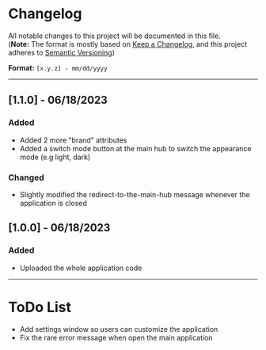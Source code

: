 # Changelog

All notable changes to this project will be documented in this file.<br>
(**Note:** The format is mostly based on [Keep a Changelog](https://keepachangelog.com/en/1.0.0/), and this project adheres to [Semantic Versioning](https://semver.org/spec/v2.0.0.html))

**Format:** `[x.y.z] - mm/dd/yyyy`
<hr>

## [1.1.0] - 06/18/2023
### Added
- Added 2 more "brand" attributes
- Added a switch mode button at the main hub to switch the appearance mode (e.g light, dark)
### Changed
- Slightly modified the redirect-to-the-main-hub message whenever the application is closed

## [1.0.0] - 06/18/2023
### Added
- Uploaded the whole application code

<hr>

# ToDo List
- Add settings window so users can customize the application
- Fix the rare error message when open the main application
